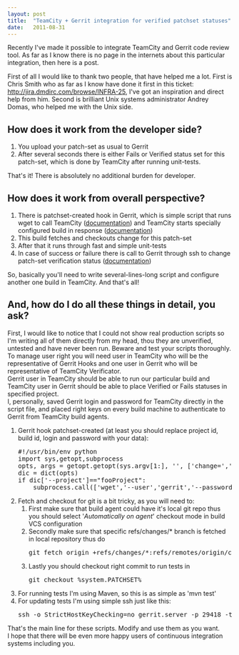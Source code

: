 ```yaml
---
layout: post
title:  "TeamCity + Gerrit integration for verified patchset statuses"
date:   2011-08-31
---
```



Recently I've made it possible to integrate TeamCity and Gerrit code review tool. As far as I know there is no page in the internets about this particular integration, then here is a post.
<div>
</div>
<div>
First of all I would like to thank two people, that have helped me a lot. First is Chris Smith who as far as I know have done it first in this ticket: <a href="http://jira.dmdirc.com/browse/INFRA-25">http://jira.dmdirc.com/browse/INFRA-25</a>, I've got an inspiration and direct help from him. Second is brilliant Unix systems administrator Andrey Domas, who helped me with the Unix side.</div>
<div>
</div>
<h2>
How does it work from the developer side?</h2>
<div>
<ol>
<li>You upload your patch-set as usual to Gerrit</li>
<li>After several seconds there is either Fails or Verified status set for this patch-set, which is done by TeamCity after running unit-tests.</li>
</ol>
</div>
<div>
That's it! There is absolutely no additional burden for developer.</div>
<div>
</div>
<h2>
How does it work from overall perspective?</h2>
<div>
<ol>
<li>There is <span class="Apple-style-span">patchset-created</span> hook in Gerrit, which is simple script that runs wget to call TeamCity (<a href="http://gerrit.googlecode.com/svn/documentation/2.1.2/config-hooks.html">documentation</a>) and TeamCity starts specially configured build in response (<a href="http://confluence.jetbrains.net/display/TCD5/Accessing+Server+by+HTTP">documentation</a>)</li>
<li>This build fetches and checkouts change for this patch-set</li>
<li>After that it runs through fast and simple unit-tests</li>
<li>In case of success or failure there is call to Gerrit through ssh to change patch-set verification status (<a href="http://gerrit.googlecode.com/svn/documentation/2.0/cmd-approve.html">documentation</a>)</li>
</ol>
<div>
So, basically you'll need to write several-lines-long script and configure another one build in TeamCity. And that's all!</div>
</div>
<div>
</div>
<h2>
And, how do I do all these things in detail, you ask?</h2>
<div>
</div>
<div>
First, I would like to notice that I could not show real production scripts so I'm writing all of them directly from my head, thou they are unverified, untested and have never been run. Beware and test your scripts thoroughly.</div>
<div>
</div>
<div>
To manage user right you will need user in TeamCity who will be the representative of Gerrit Hooks and one user in Gerrit who will be representative of TeamCity Verificator. </div>
<div>
Gerrit user in TeamCity should be able to run our particular build and TeamCity user in Gerrit should be able to place Verified or Fails statuses in specified project. </div>
<div>
I, personally, saved Gerrit login and password for TeamCity directly in the script file, and placed right keys on every build machine to authenticate to Gerrit from TeamCity build agents.</div>
<div>
</div>
<div>
<ol>
<li>Gerrit hook <span class="Apple-style-span">patchset-created</span> (at least you should replace project id, build id, login and password with your data): <pre class="brush: python">#!/usr/bin/env python
import sys,getopt,subprocess
opts, args = getopt.getopt(sys.argv[1:], '', ['change=','change-url=','project=','branch=','uploader=','commit=','patchset='])
dic = dict(opts)
if dic['--project']=="fooProject":
    subprocess.call(['wget','--user','gerrit','--password','p@ssw0rd',"http://teamcity.server/httpAuth/action.html?add2Queue=bt226&amp;system.name=system.PATCHSET&amp;system.value=" + dic['--commit']])</pre>
</li>
<li>Fetch and checkout for git is a bit tricky, as you will need to:<ol>
<li>First make sure that build agent could have it's local git repo thus you should select '<i>Automatically on agent</i>' checkout mode in build VCS configuration</li>
<li>Secondly make sure that specific refs/changes/* branch is fetched in local repository thus do <pre class="brush: bash">git fetch origin +refs/changes/*:refs/remotes/origin/changes/*</pre>
</li>
<li>Lastly you should checkout right commit to run tests in <pre class="brush: bash">git checkout %system.PATCHSET%</pre>
</li>
</ol>
</li>
<li>For running tests I'm using Maven, so this is as simple as 'mvn test'</li>
<li>For updating tests I'm using simple ssh just like this: <pre class="brush: bash">ssh -o StrictHostKeyChecking=no gerrit.server -p 29418 -t "gerrit approve --verified=+1 %system.PATCHSET%"</pre>
</li>
</ol>
<div>
That's the main line for these scripts. Modify and use them as you want.</div>
</div>
<div>
</div>
<div>
I hope that there will be even more happy users of continuous integration systems including you.</div>
